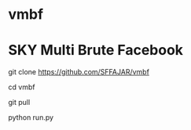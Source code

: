 # vmbf

# SKY Multi Brute Facebook

git clone https://github.com/SFFAJAR/vmbf

cd vmbf

git pull

python run.py
